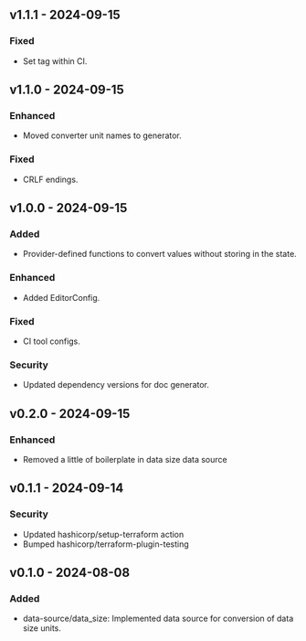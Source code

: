 ## v1.1.1 - 2024-09-15

### Fixed

* Set tag within CI.


## v1.1.0 - 2024-09-15

### Enhanced

* Moved converter unit names to generator.

### Fixed

* CRLF endings.


## v1.0.0 - 2024-09-15

### Added

* Provider-defined functions to convert values without storing in the state.

### Enhanced

* Added EditorConfig.

### Fixed

* CI tool configs.

### Security

* Updated dependency versions for doc generator.


## v0.2.0 - 2024-09-15

### Enhanced

* Removed a little of boilerplate in data size data source


## v0.1.1 - 2024-09-14

### Security

* Updated hashicorp/setup-terraform action
* Bumped hashicorp/terraform-plugin-testing


## v0.1.0 - 2024-08-08

### Added

* data-source/data_size: Implemented data source for conversion of data size units.


